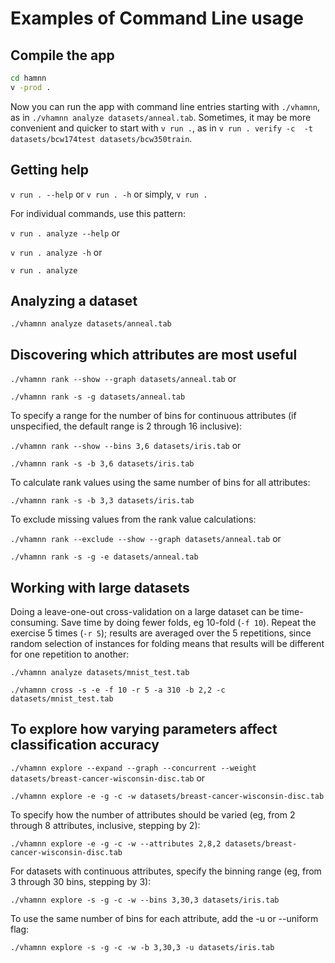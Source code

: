 # Examples of Command Line usage

## Compile the app
```sh
cd hamnn
v -prod .
````

Now you can run the app with command line entries starting with `./vhamnn`, 
as in `./vhamnn analyze datasets/anneal.tab`.
Sometimes, it may be more convenient and quicker to start with `v run .`, as in
`v run . verify -c  -t datasets/bcw174test datasets/bcw350train`.

## Getting help
`v run . --help` or
`v run . -h` or simply, 
`v run .`

For individual commands, use this pattern:

`v run . analyze --help` or

`v run . analyze -h` or 

`v run . analyze`

## Analyzing a dataset
`./vhamnn analyze datasets/anneal.tab`

## Discovering which attributes are most useful
`./vhamnn rank --show --graph datasets/anneal.tab` or

`./vhamnn rank -s -g datasets/anneal.tab`

To specify a range for the number of bins for continuous attributes (if unspecified, the default range is 2 through 16 inclusive):

`./vhamnn rank --show --bins 3,6 datasets/iris.tab` or 

`./vhamnn rank -s -b 3,6 datasets/iris.tab`

To calculate rank values using the same number of bins for all attributes:

`./vhamnn rank -s -b 3,3 datasets/iris.tab`

To exclude missing values from the rank value calculations:

`./vhamnn rank --exclude --show --graph datasets/anneal.tab` or 

`./vhamnn rank -s -g -e datasets/anneal.tab`

## Working with large datasets
Doing a leave-one-out cross-validation on a large dataset can be time-consuming. Save time by doing fewer folds, eg 10-fold (`-f 10`). Repeat the exercise 5 times (`-r 5`); results are averaged over the 5 repetitions, since random selection of instances for folding means that results will be different for one repetition to another:

`./vhamnn analyze datasets/mnist_test.tab`

`./vhamnn cross -s -e -f 10 -r 5 -a 310 -b 2,2 -c datasets/mnist_test.tab`

## To explore how varying parameters affect classification accuracy
`./vhamnn explore --expand --graph --concurrent --weight datasets/breast-cancer-wisconsin-disc.tab` or

`./vhamnn explore -e -g -c -w datasets/breast-cancer-wisconsin-disc.tab`

To specify how the number of attributes should be varied (eg, from 2 through 8 attributes, inclusive, stepping by 2):

`./vhamnn explore -e -g -c -w --attributes 2,8,2 datasets/breast-cancer-wisconsin-disc.tab`

For datasets with continuous attributes, specify the binning range (eg, from 3 through 30 bins, stepping by 3):

`./vhamnn explore -s -g -c -w --bins 3,30,3 datasets/iris.tab`

To use the same number of bins for each attribute, add the -u or --uniform flag:

`./vhamnn explore -s -g -c -w -b 3,30,3 -u datasets/iris.tab`
